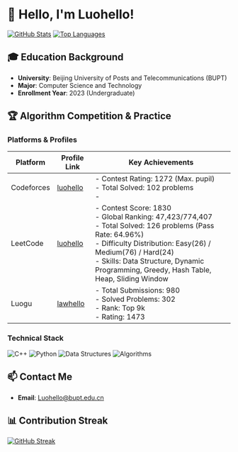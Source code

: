# 👋 Hello, I'm Luohello!

[![GitHub Stats](https://github-readme-stats.vercel.app/api?username=luohello&show_icons=true&theme=tokyonight&hide_border=true)](https://github.com/luohello)
[![Top Languages](https://github-readme-stats.vercel.app/api/top-langs/?username=luohello&layout=compact&theme=tokyonight&hide_border=true&exclude_repo=github-readme-stats)](https://github.com/luohello)


## 🎓 Education Background
- **University**: Beijing University of Posts and Telecommunications (BUPT)
- **Major**: Computer Science and Technology
- **Enrollment Year**: 2023 (Undergraduate)


## 🏆 Algorithm Competition & Practice
### Platforms & Profiles
| Platform | Profile Link | Key Achievements |
|----------|--------------|------------------|
| Codeforces | [luohello](https://codeforces.com/profile/luohello) | - Contest Rating: 1272 (Max. pupil)<br>- Total Solved: 102 problems<br>- |
| LeetCode | [luohello](https://leetcode.cn/u/luohello/) | - Contest Score: 1830<br>- Global Ranking: 47,423/774,407<br>- Total Solved: 126 problems (Pass Rate: 64.96%)<br>- Difficulty Distribution: Easy(26) / Medium(76) / Hard(24)<br>- Skills: Data Structure, Dynamic Programming, Greedy, Hash Table, Heap, Sliding Window |
| Luogu | [lawhello](https://www.luogu.com.cn/user/1196460) | - Total Submissions: 980<br>- Solved Problems: 302<br>- Rank: Top 9k<br>- Rating: 1473 |

### Technical Stack
![C++](https://img.shields.io/badge/C++-00599C?style=flat-square&logo=c%2B%2B&logoColor=white)
![Python](https://img.shields.io/badge/Python-3776AB?style=flat-square&logo=python&logoColor=white)
![Data Structures](https://img.shields.io/badge/Data%20Structures-007ACC?style=flat-square&logo=databricks&logoColor=white)
![Algorithms](https://img.shields.io/badge/Algorithms-FF6B6B?style=flat-square&logo=algorithm&logoColor=white)


## 📫 Contact Me
- **Email**: [Luohello@bupt.edu.cn](mailto:your-email@example.com)  


## 📊 Contribution Streak
[![GitHub Streak](https://github-readme-streak-stats.herokuapp.com/?user=luohello&theme=tokyonight&hide_border=true&date_format=M%20j%5B%2C%20Y%5D)](https://github.com/luohello)
